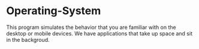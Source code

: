 # Operating-System
This program simulates the behavior that you are familiar with on the desktop or mobile devices. We have applications that take up space and sit in the backgroud.
